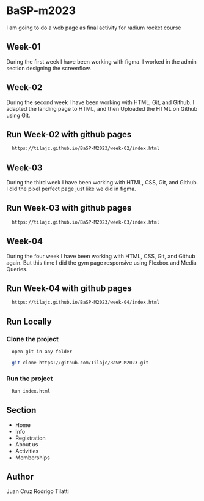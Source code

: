 # BaSP-m2023

I am going to do a web page as final activity for radium rocket course

## Week-01

During the first week I have been working with figma. I worked in the admin section designing the screenflow.

## Week-02

During the second week I have been working with HTML, Git, and Github. I adapted the landing page to HTML, and then Uploaded the HTML on Github using Git.

## Run Week-02 with github pages

```bash
  https://tilajc.github.io/BaSP-M2023/week-02/index.html
```

## Week-03

During the third week I have been working with HTML, CSS, Git, and Github. I did the pixel perfect page just like we did in figma.

## Run Week-03 with github pages

```bash
  https://tilajc.github.io/BaSP-M2023/week-03/index.html
```

## Week-04

During the four week I have been working with HTML, CSS, Git, and Github again. But this time I did the gym page responsive using Flexbox and Media Queries.

## Run Week-04 with github pages

```bash
  https://tilajc.github.io/BaSP-M2023/week-04/index.html
```

## Run Locally

### Clone the project

```bash
  open git in any folder
```

```bash
  git clone https://github.com/Tilajc/BaSP-M2023.git
```

### Run the project

```bash
  Run index.html
```

## Section

* Home
* Info
* Registration
* About us
* Activities
* Memberships

## Author
Juan Cruz Rodrigo Tilatti